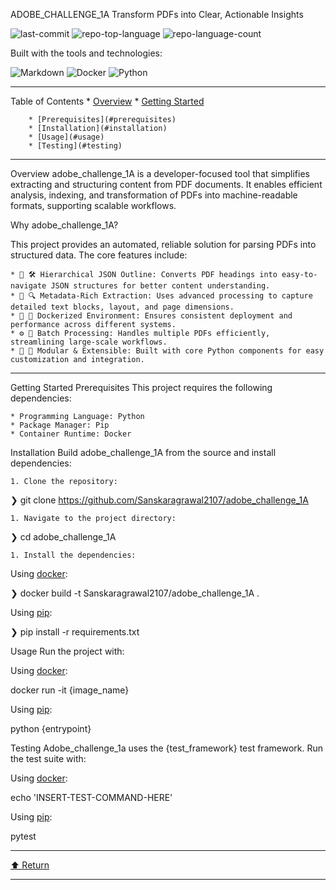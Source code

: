 ADOBE_CHALLENGE_1A
Transform PDFs into Clear, Actionable Insights

![last-commit]()
![repo-top-language]()
![repo-language-count]()

Built with the tools and technologies:

![Markdown]()
![Docker]()
![Python]()

----

Table of Contents
	* [Overview](#overview)
	* [Getting Started](#getting-started)

		* [Prerequisites](#prerequisites)
		* [Installation](#installation)
		* [Usage](#usage)
		* [Testing](#testing)

----

Overview
adobe_challenge_1A is a developer-focused tool that simplifies extracting and structuring content from PDF documents. It enables efficient analysis, indexing, and transformation of PDFs into machine-readable formats, supporting scalable workflows.

Why adobe_challenge_1A?

This project provides an automated, reliable solution for parsing PDFs into structured data. The core features include:

	* 🧩 🛠️ Hierarchical JSON Outline: Converts PDF headings into easy-to-navigate JSON structures for better content understanding.
	* 📄 🔍 Metadata-Rich Extraction: Uses advanced processing to capture detailed text blocks, layout, and page dimensions.
	* 🐳 🚀 Dockerized Environment: Ensures consistent deployment and performance across different systems.
	* ⚙️ 🔄 Batch Processing: Handles multiple PDFs efficiently, streamlining large-scale workflows.
	* 🎯 🔧 Modular & Extensible: Built with core Python components for easy customization and integration.

----

Getting Started
Prerequisites
This project requires the following dependencies:

	* Programming Language: Python
	* Package Manager: Pip
	* Container Runtime: Docker

Installation
Build adobe_challenge_1A from the source and install dependencies:

	1. Clone the repository:

❯ git clone https://github.com/Sanskaragrawal2107/adobe_challenge_1A

	1. Navigate to the project directory:

❯ cd adobe_challenge_1A

	1. Install the dependencies:

Using [docker]():

❯ docker build -t Sanskaragrawal2107/adobe_challenge_1A .

Using [pip]():

❯ pip install -r requirements.txt

Usage
Run the project with:

Using [docker]():

docker run -it {image_name}

Using [pip]():

python {entrypoint}

Testing
Adobe_challenge_1a uses the {test_framework} test framework. Run the test suite with:

Using [docker]():

echo 'INSERT-TEST-COMMAND-HERE'

Using [pip]():

pytest

----

[⬆ Return](#adobe_challenge_1a)

----
